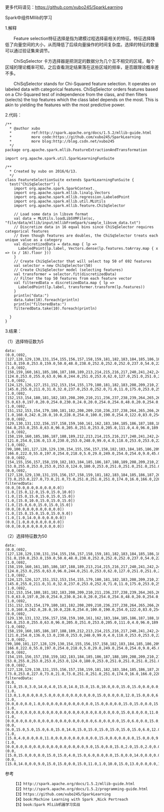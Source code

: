 
更多代码请见：https://github.com/xubo245/SparkLearning
	
Spark中组件Mllib的学习
	
1.解释
	
　　Feature selection特征选择是指为建模过程选择最相关的特征。特征选择降低了向量空间的大小，从而降低了后续向量操作的时间复杂度。选择的特征的数量可以通过验证集来调节。
	
　　ChiSqSelector 卡方选择器是把测定的数据分为几个互不相交的区域，每个区域的理论概率可知，之后查看测定结果落在这些区域的频率，是否跟理论概率差不多。
	
　　ChiSqSelector stands for Chi-Squared feature selection. It operates on labeled data with categorical features. ChiSqSelector orders features based on a Chi-Squared test of independence from the class, and then filters (selects) the top features which the class label depends on the most. This is akin to yielding the features with the most predictive power.
	
2.代码：
	
	/**
	  * @author xubo
	  *         ref:http://spark.apache.org/docs/1.5.2/mllib-guide.html
	  *         more code:https://github.com/xubo245/SparkLearning
	  *         more blog:http://blog.csdn.net/xubo245
	  */
	package org.apache.spark.mllib.FeatureExtractionAndTransformation
	
	import org.apache.spark.util.SparkLearningFunSuite
	
	/**
	  * Created by xubo on 2016/6/13.
	  */
	class FeatureSelectionSuite extends SparkLearningFunSuite {
	  test("ChiSqSelector") {
	    import org.apache.spark.SparkContext._
	    import org.apache.spark.mllib.linalg.Vectors
	    import org.apache.spark.mllib.regression.LabeledPoint
	    import org.apache.spark.mllib.util.MLUtils
	    import org.apache.spark.mllib.feature.ChiSqSelector
	
	    // Load some data in libsvm format
	    val data = MLUtils.loadLibSVMFile(sc, "file/data/mllib/input/mllibFromSpark/sample_libsvm_data.txt")
	    // Discretize data in 16 equal bins since ChiSqSelector requires categorical features
	    // Even though features are doubles, the ChiSqSelector treats each unique value as a category
	    val discretizedData = data.map { lp =>
	      LabeledPoint(lp.label, Vectors.dense(lp.features.toArray.map { x => (x / 16).floor }))
	    }
	    // Create ChiSqSelector that will select top 50 of 692 features
	    val selector = new ChiSqSelector(50)
	    // Create ChiSqSelector model (selecting features)
	    val transformer = selector.fit(discretizedData)
	    // Filter the top 50 features from each feature vector
	    val filteredData = discretizedData.map { lp =>
	      LabeledPoint(lp.label, transformer.transform(lp.features))
	    }
	    println("data:")
	    data.take(10).foreach(println)
	    println("filteredData:")
	    filteredData.take(10).foreach(println)
	
	  }
	}
	
	
	
3.结果：
	
（1）选择特征数为5
	
	data:
	(0.0,(692,[127,128,129,130,131,154,155,156,157,158,159,181,182,183,184,185,186,187,188,189,207,208,209,210,211,212,213,214,215,216,217,235,236,237,238,239,240,241,242,243,244,245,262,263,264,265,266,267,268,269,270,271,272,273,289,290,291,292,293,294,295,296,297,300,301,302,316,317,318,319,320,321,328,329,330,343,344,345,346,347,348,349,356,357,358,371,372,373,374,384,385,386,399,400,401,412,413,414,426,427,428,429,440,441,442,454,455,456,457,466,467,468,469,470,482,483,484,493,494,495,496,497,510,511,512,520,521,522,523,538,539,540,547,548,549,550,566,567,568,569,570,571,572,573,574,575,576,577,578,594,595,596,597,598,599,600,601,602,603,604,622,623,624,625,626,627,628,629,630,651,652,653,654,655,656,657],[51.0,159.0,253.0,159.0,50.0,48.0,238.0,252.0,252.0,252.0,237.0,54.0,227.0,253.0,252.0,239.0,233.0,252.0,57.0,6.0,10.0,60.0,224.0,252.0,253.0,252.0,202.0,84.0,252.0,253.0,122.0,163.0,252.0,252.0,252.0,253.0,252.0,252.0,96.0,189.0,253.0,167.0,51.0,238.0,253.0,253.0,190.0,114.0,253.0,228.0,47.0,79.0,255.0,168.0,48.0,238.0,252.0,252.0,179.0,12.0,75.0,121.0,21.0,253.0,243.0,50.0,38.0,165.0,253.0,233.0,208.0,84.0,253.0,252.0,165.0,7.0,178.0,252.0,240.0,71.0,19.0,28.0,253.0,252.0,195.0,57.0,252.0,252.0,63.0,253.0,252.0,195.0,198.0,253.0,190.0,255.0,253.0,196.0,76.0,246.0,252.0,112.0,253.0,252.0,148.0,85.0,252.0,230.0,25.0,7.0,135.0,253.0,186.0,12.0,85.0,252.0,223.0,7.0,131.0,252.0,225.0,71.0,85.0,252.0,145.0,48.0,165.0,252.0,173.0,86.0,253.0,225.0,114.0,238.0,253.0,162.0,85.0,252.0,249.0,146.0,48.0,29.0,85.0,178.0,225.0,253.0,223.0,167.0,56.0,85.0,252.0,252.0,252.0,229.0,215.0,252.0,252.0,252.0,196.0,130.0,28.0,199.0,252.0,252.0,253.0,252.0,252.0,233.0,145.0,25.0,128.0,252.0,253.0,252.0,141.0,37.0]))
	(1.0,(692,[158,159,160,161,185,186,187,188,189,213,214,215,216,217,240,241,242,243,244,245,267,268,269,270,271,295,296,297,298,322,323,324,325,326,349,350,351,352,353,377,378,379,380,381,404,405,406,407,408,431,432,433,434,435,459,460,461,462,463,486,487,488,489,490,514,515,516,517,518,542,543,544,545,569,570,571,572,573,596,597,598,599,600,601,624,625,626,627,652,653,654,655,680,681,682,683],[124.0,253.0,255.0,63.0,96.0,244.0,251.0,253.0,62.0,127.0,251.0,251.0,253.0,62.0,68.0,236.0,251.0,211.0,31.0,8.0,60.0,228.0,251.0,251.0,94.0,155.0,253.0,253.0,189.0,20.0,253.0,251.0,235.0,66.0,32.0,205.0,253.0,251.0,126.0,104.0,251.0,253.0,184.0,15.0,80.0,240.0,251.0,193.0,23.0,32.0,253.0,253.0,253.0,159.0,151.0,251.0,251.0,251.0,39.0,48.0,221.0,251.0,251.0,172.0,234.0,251.0,251.0,196.0,12.0,253.0,251.0,251.0,89.0,159.0,255.0,253.0,253.0,31.0,48.0,228.0,253.0,247.0,140.0,8.0,64.0,251.0,253.0,220.0,64.0,251.0,253.0,220.0,24.0,193.0,253.0,220.0]))
	(1.0,(692,[124,125,126,127,151,152,153,154,155,179,180,181,182,183,208,209,210,211,235,236,237,238,239,263,264,265,266,267,268,292,293,294,295,296,321,322,323,324,349,350,351,352,377,378,379,380,405,406,407,408,433,434,435,436,461,462,463,464,489,490,491,492,493,517,518,519,520,521,545,546,547,548,549,574,575,576,577,578,602,603,604,605,606,630,631,632,633,634,658,659,660,661,662],[145.0,255.0,211.0,31.0,32.0,237.0,253.0,252.0,71.0,11.0,175.0,253.0,252.0,71.0,144.0,253.0,252.0,71.0,16.0,191.0,253.0,252.0,71.0,26.0,221.0,253.0,252.0,124.0,31.0,125.0,253.0,252.0,252.0,108.0,253.0,252.0,252.0,108.0,255.0,253.0,253.0,108.0,253.0,252.0,252.0,108.0,253.0,252.0,252.0,108.0,253.0,252.0,252.0,108.0,255.0,253.0,253.0,170.0,253.0,252.0,252.0,252.0,42.0,149.0,252.0,252.0,252.0,144.0,109.0,252.0,252.0,252.0,144.0,218.0,253.0,253.0,255.0,35.0,175.0,252.0,252.0,253.0,35.0,73.0,252.0,252.0,253.0,35.0,31.0,211.0,252.0,253.0,35.0]))
	(1.0,(692,[152,153,154,180,181,182,183,208,209,210,211,236,237,238,239,264,265,266,267,292,293,294,295,320,321,322,323,349,350,351,377,378,379,405,406,407,433,434,435,461,462,463,489,490,491,492,517,518,519,520,546,547,548,574,575,576,602,603,604,630,631,632,658,659,660,686,687,688],[5.0,63.0,197.0,20.0,254.0,230.0,24.0,20.0,254.0,254.0,48.0,20.0,254.0,255.0,48.0,20.0,254.0,254.0,57.0,20.0,254.0,254.0,108.0,16.0,239.0,254.0,143.0,178.0,254.0,143.0,178.0,254.0,143.0,178.0,254.0,162.0,178.0,254.0,240.0,113.0,254.0,240.0,83.0,254.0,245.0,31.0,79.0,254.0,246.0,38.0,214.0,254.0,150.0,144.0,241.0,8.0,144.0,240.0,2.0,144.0,254.0,82.0,230.0,247.0,40.0,168.0,209.0,31.0]))
	(1.0,(692,[151,152,153,154,179,180,181,182,208,209,210,236,237,238,264,265,266,267,292,293,294,295,320,321,322,323,348,349,350,351,376,377,378,379,404,405,406,407,432,433,434,435,460,461,462,463,488,489,490,491,516,517,518,519,544,545,546,547,572,573,574,575,600,601,602,603,629,630,631,657,658,659,685,686,687],[1.0,168.0,242.0,28.0,10.0,228.0,254.0,100.0,190.0,254.0,122.0,83.0,254.0,162.0,29.0,254.0,248.0,25.0,29.0,255.0,254.0,103.0,29.0,254.0,254.0,109.0,29.0,254.0,254.0,109.0,29.0,254.0,254.0,109.0,29.0,255.0,254.0,109.0,29.0,254.0,254.0,109.0,29.0,254.0,254.0,63.0,29.0,254.0,254.0,28.0,29.0,254.0,254.0,28.0,29.0,254.0,254.0,35.0,29.0,254.0,254.0,109.0,6.0,212.0,254.0,109.0,203.0,254.0,178.0,155.0,254.0,190.0,32.0,199.0,104.0]))
	(0.0,(692,[129,130,131,132,156,157,158,159,160,161,162,183,184,185,186,187,188,189,190,208,209,210,211,212,213,214,215,216,217,218,235,236,237,238,239,240,241,242,243,244,245,246,262,263,264,265,266,267,268,269,270,271,272,273,274,289,290,291,292,293,294,295,296,297,298,299,300,301,302,316,317,318,319,320,322,323,324,325,327,328,329,330,343,344,345,346,347,348,350,351,352,353,355,356,357,358,371,372,373,374,378,379,384,385,386,398,399,400,412,413,414,425,426,427,428,439,440,441,442,453,454,455,456,467,468,469,470,481,482,483,484,494,495,496,497,498,509,510,511,512,521,522,523,524,525,537,538,539,540,547,548,549,550,551,552,565,566,567,568,569,570,571,572,573,574,575,576,577,578,579,594,595,596,597,598,599,600,601,602,603,604,605,623,624,625,626,627,628,629,630,631,632,653,654,655,656,657,658],[64.0,253.0,255.0,63.0,96.0,205.0,251.0,253.0,205.0,111.0,4.0,96.0,189.0,251.0,251.0,253.0,251.0,251.0,31.0,16.0,64.0,223.0,244.0,251.0,251.0,211.0,213.0,251.0,251.0,31.0,80.0,181.0,251.0,253.0,251.0,251.0,251.0,94.0,96.0,251.0,251.0,31.0,92.0,253.0,253.0,253.0,255.0,253.0,253.0,253.0,95.0,96.0,253.0,253.0,31.0,92.0,236.0,251.0,243.0,220.0,233.0,251.0,251.0,243.0,82.0,96.0,251.0,251.0,31.0,80.0,253.0,251.0,251.0,188.0,96.0,251.0,251.0,109.0,96.0,251.0,251.0,31.0,96.0,240.0,253.0,243.0,188.0,42.0,96.0,204.0,109.0,4.0,12.0,197.0,251.0,31.0,221.0,251.0,253.0,121.0,36.0,23.0,190.0,251.0,31.0,48.0,234.0,253.0,191.0,253.0,31.0,44.0,221.0,251.0,251.0,12.0,197.0,251.0,31.0,190.0,251.0,251.0,251.0,96.0,251.0,251.0,31.0,190.0,251.0,251.0,113.0,40.0,234.0,251.0,219.0,23.0,190.0,251.0,251.0,94.0,40.0,217.0,253.0,231.0,47.0,191.0,253.0,253.0,253.0,12.0,174.0,253.0,253.0,219.0,39.0,67.0,236.0,251.0,251.0,191.0,190.0,111.0,72.0,190.0,191.0,197.0,251.0,243.0,121.0,39.0,63.0,236.0,251.0,253.0,251.0,251.0,251.0,251.0,253.0,251.0,188.0,94.0,27.0,129.0,253.0,251.0,251.0,251.0,251.0,229.0,168.0,15.0,95.0,212.0,251.0,211.0,94.0,59.0]))
	(1.0,(692,[158,159,160,185,186,187,188,189,212,213,214,215,216,217,240,241,242,243,244,267,268,269,270,271,272,295,296,297,298,299,323,324,325,326,350,351,352,353,354,377,378,379,380,381,404,405,406,407,408,432,433,434,435,436,459,460,461,462,463,486,487,488,489,490,513,514,515,516,517,541,542,543,544,545,569,570,571,572,573,597,598,599,600,624,625,626,627,628,652,653,654,655,681,682,683],[121.0,254.0,136.0,13.0,230.0,253.0,248.0,99.0,4.0,118.0,253.0,253.0,225.0,42.0,61.0,253.0,253.0,253.0,74.0,32.0,206.0,253.0,253.0,186.0,9.0,211.0,253.0,253.0,239.0,69.0,254.0,253.0,253.0,133.0,142.0,255.0,253.0,186.0,8.0,149.0,229.0,254.0,207.0,21.0,54.0,229.0,253.0,254.0,105.0,152.0,254.0,254.0,213.0,26.0,112.0,251.0,253.0,253.0,26.0,29.0,212.0,253.0,250.0,149.0,36.0,214.0,253.0,253.0,137.0,75.0,253.0,253.0,253.0,59.0,93.0,253.0,253.0,189.0,17.0,224.0,253.0,253.0,84.0,43.0,235.0,253.0,126.0,1.0,99.0,248.0,253.0,119.0,225.0,235.0,49.0]))
	(1.0,(692,[99,100,101,127,128,129,130,154,155,156,157,158,182,183,184,185,186,209,210,211,212,213,237,238,239,240,241,264,265,266,267,268,269,291,292,293,294,295,296,297,314,315,316,317,318,319,320,321,322,323,324,325,342,343,344,345,346,347,348,349,350,351,352,353,371,372,373,374,378,379,380,381,406,407,408,409,435,436,437,463,464,465,491,492,493,514,515,516,517,518,519,520,521,522,523,524,525,539,540,541,542,543,544,545,546,547,548,549,550,551,552,553,566,567,568,569,570,571,572,573,574,575,576,577,578,579,580,581,594,595,596,597,598,599,600,622,623,624,625],[166.0,222.0,55.0,197.0,254.0,218.0,5.0,29.0,249.0,254.0,254.0,9.0,45.0,254.0,254.0,174.0,2.0,4.0,164.0,254.0,254.0,85.0,146.0,254.0,254.0,254.0,85.0,101.0,245.0,254.0,254.0,254.0,85.0,97.0,248.0,254.0,204.0,254.0,254.0,85.0,12.0,59.0,98.0,151.0,237.0,254.0,254.0,109.0,35.0,254.0,254.0,85.0,41.0,216.0,254.0,254.0,239.0,153.0,37.0,4.0,32.0,254.0,254.0,85.0,7.0,44.0,44.0,30.0,32.0,254.0,254.0,96.0,19.0,230.0,254.0,174.0,197.0,254.0,110.0,197.0,254.0,85.0,197.0,253.0,63.0,37.0,54.0,54.0,45.0,26.0,84.0,221.0,84.0,21.0,31.0,162.0,78.0,6.0,41.0,141.0,244.0,254.0,254.0,248.0,236.0,254.0,254.0,254.0,233.0,239.0,254.0,138.0,23.0,167.0,254.0,254.0,254.0,254.0,229.0,228.0,185.0,138.0,138.0,138.0,138.0,138.0,138.0,44.0,113.0,254.0,254.0,254.0,179.0,64.0,5.0,32.0,209.0,183.0,97.0]))
	(0.0,(692,[154,155,156,157,158,159,182,183,184,185,186,187,188,189,208,209,210,211,212,213,214,215,216,217,236,237,238,239,240,241,242,243,244,245,264,265,266,267,268,269,270,271,272,273,290,291,292,293,294,295,298,299,300,301,318,319,320,321,322,326,327,328,329,346,347,348,349,350,353,354,355,356,357,374,375,376,377,378,381,382,383,384,385,402,403,404,405,406,409,410,411,412,413,429,430,431,432,437,438,439,440,456,457,458,459,460,464,465,466,467,468,484,485,486,487,488,491,492,493,494,495,512,513,514,515,516,519,520,521,522,523,540,541,542,543,544,546,547,548,549,550,551,568,569,570,571,572,573,574,575,576,577,596,597,598,599,600,601,602,603,604,605,624,625,626,627,628,629,630,631,632,633,653,654,655,656,657,658,682,683,684,685,686],[53.0,255.0,253.0,253.0,253.0,124.0,180.0,253.0,251.0,251.0,251.0,251.0,145.0,62.0,32.0,217.0,241.0,253.0,251.0,251.0,251.0,251.0,253.0,107.0,37.0,251.0,251.0,253.0,251.0,251.0,251.0,251.0,253.0,107.0,166.0,251.0,251.0,253.0,251.0,96.0,148.0,251.0,253.0,107.0,73.0,253.0,253.0,253.0,253.0,130.0,110.0,253.0,255.0,108.0,73.0,251.0,251.0,251.0,251.0,109.0,251.0,253.0,107.0,202.0,251.0,251.0,251.0,225.0,6.0,129.0,251.0,253.0,107.0,150.0,251.0,251.0,251.0,71.0,115.0,251.0,251.0,253.0,107.0,253.0,251.0,251.0,173.0,20.0,217.0,251.0,251.0,253.0,107.0,182.0,255.0,253.0,216.0,218.0,253.0,253.0,182.0,63.0,221.0,253.0,251.0,215.0,84.0,236.0,251.0,251.0,77.0,109.0,251.0,253.0,251.0,215.0,11.0,160.0,251.0,251.0,96.0,109.0,251.0,253.0,251.0,137.0,150.0,251.0,251.0,251.0,71.0,109.0,251.0,253.0,251.0,35.0,130.0,253.0,251.0,251.0,173.0,20.0,110.0,253.0,255.0,253.0,98.0,150.0,253.0,255.0,253.0,164.0,109.0,251.0,253.0,251.0,251.0,251.0,251.0,253.0,251.0,35.0,93.0,241.0,253.0,251.0,251.0,251.0,251.0,216.0,112.0,5.0,103.0,253.0,251.0,251.0,251.0,251.0,124.0,251.0,225.0,71.0,71.0]))
	(0.0,(692,[127,128,129,130,131,155,156,157,158,159,181,182,183,184,185,186,187,209,210,211,212,213,214,215,216,237,238,239,240,241,242,243,244,245,263,264,265,266,267,268,269,270,271,272,273,291,292,293,294,295,296,297,298,299,300,301,302,317,318,319,320,321,322,323,324,325,326,327,328,329,330,344,345,346,347,348,349,353,354,355,356,357,358,372,373,374,375,376,377,381,382,383,384,385,386,399,400,401,402,403,404,409,410,411,412,413,414,427,428,429,430,431,437,438,439,440,441,455,456,457,458,459,460,465,466,467,468,483,484,485,486,487,488,491,492,493,494,495,496,511,512,513,514,515,519,520,521,522,523,539,540,541,542,543,544,545,546,547,548,549,550,567,568,569,570,571,572,573,574,575,576,577,578,595,596,597,598,599,600,601,602,603,604,605,623,624,625,626,627,628,629,630,631,652,653,654,655,656,657,658],[73.0,253.0,227.0,73.0,21.0,73.0,251.0,251.0,251.0,174.0,16.0,166.0,228.0,251.0,251.0,251.0,122.0,62.0,220.0,253.0,251.0,251.0,251.0,251.0,79.0,79.0,231.0,253.0,251.0,251.0,251.0,251.0,232.0,77.0,145.0,253.0,253.0,253.0,255.0,253.0,253.0,253.0,253.0,255.0,108.0,144.0,251.0,251.0,251.0,253.0,168.0,107.0,169.0,251.0,253.0,189.0,20.0,27.0,89.0,236.0,251.0,235.0,215.0,164.0,15.0,6.0,129.0,251.0,253.0,251.0,35.0,47.0,211.0,253.0,251.0,251.0,142.0,37.0,251.0,251.0,253.0,251.0,35.0,109.0,251.0,253.0,251.0,251.0,142.0,11.0,148.0,251.0,253.0,251.0,164.0,11.0,150.0,253.0,255.0,211.0,25.0,11.0,150.0,253.0,255.0,211.0,25.0,140.0,251.0,251.0,253.0,107.0,37.0,251.0,251.0,211.0,46.0,190.0,251.0,251.0,253.0,128.0,5.0,37.0,251.0,251.0,51.0,115.0,251.0,251.0,253.0,188.0,20.0,32.0,109.0,129.0,251.0,173.0,103.0,217.0,251.0,251.0,201.0,30.0,73.0,251.0,251.0,251.0,71.0,166.0,253.0,253.0,255.0,149.0,73.0,150.0,253.0,255.0,253.0,253.0,143.0,140.0,251.0,251.0,253.0,251.0,251.0,251.0,251.0,253.0,251.0,230.0,61.0,190.0,251.0,251.0,253.0,251.0,251.0,251.0,251.0,242.0,215.0,55.0,21.0,189.0,251.0,253.0,251.0,251.0,251.0,173.0,103.0,31.0,200.0,253.0,251.0,96.0,71.0,20.0]))
	filteredData:
	(0.0,[0.0,0.0,0.0,0.0,0.0])
	(1.0,[15.0,12.0,15.0,15.0,10.0])
	(1.0,[15.0,15.0,15.0,15.0,15.0])
	(1.0,[15.0,10.0,15.0,15.0,15.0])
	(1.0,[15.0,6.0,15.0,15.0,15.0])
	(0.0,[0.0,0.0,0.0,0.0,0.0])
	(1.0,[15.0,15.0,15.0,15.0,9.0])
	(1.0,[1.0,14.0,0.0,0.0,0.0])
	(0.0,[1.0,0.0,0.0,0.0,0.0])
	(0.0,[0.0,0.0,0.0,0.0,0.0])
	
（2）选择特征数为50
	
	data:
	(0.0,(692,[127,128,129,130,131,154,155,156,157,158,159,181,182,183,184,185,186,187,188,189,207,208,209,210,211,212,213,214,215,216,217,235,236,237,238,239,240,241,242,243,244,245,262,263,264,265,266,267,268,269,270,271,272,273,289,290,291,292,293,294,295,296,297,300,301,302,316,317,318,319,320,321,328,329,330,343,344,345,346,347,348,349,356,357,358,371,372,373,374,384,385,386,399,400,401,412,413,414,426,427,428,429,440,441,442,454,455,456,457,466,467,468,469,470,482,483,484,493,494,495,496,497,510,511,512,520,521,522,523,538,539,540,547,548,549,550,566,567,568,569,570,571,572,573,574,575,576,577,578,594,595,596,597,598,599,600,601,602,603,604,622,623,624,625,626,627,628,629,630,651,652,653,654,655,656,657],[51.0,159.0,253.0,159.0,50.0,48.0,238.0,252.0,252.0,252.0,237.0,54.0,227.0,253.0,252.0,239.0,233.0,252.0,57.0,6.0,10.0,60.0,224.0,252.0,253.0,252.0,202.0,84.0,252.0,253.0,122.0,163.0,252.0,252.0,252.0,253.0,252.0,252.0,96.0,189.0,253.0,167.0,51.0,238.0,253.0,253.0,190.0,114.0,253.0,228.0,47.0,79.0,255.0,168.0,48.0,238.0,252.0,252.0,179.0,12.0,75.0,121.0,21.0,253.0,243.0,50.0,38.0,165.0,253.0,233.0,208.0,84.0,253.0,252.0,165.0,7.0,178.0,252.0,240.0,71.0,19.0,28.0,253.0,252.0,195.0,57.0,252.0,252.0,63.0,253.0,252.0,195.0,198.0,253.0,190.0,255.0,253.0,196.0,76.0,246.0,252.0,112.0,253.0,252.0,148.0,85.0,252.0,230.0,25.0,7.0,135.0,253.0,186.0,12.0,85.0,252.0,223.0,7.0,131.0,252.0,225.0,71.0,85.0,252.0,145.0,48.0,165.0,252.0,173.0,86.0,253.0,225.0,114.0,238.0,253.0,162.0,85.0,252.0,249.0,146.0,48.0,29.0,85.0,178.0,225.0,253.0,223.0,167.0,56.0,85.0,252.0,252.0,252.0,229.0,215.0,252.0,252.0,252.0,196.0,130.0,28.0,199.0,252.0,252.0,253.0,252.0,252.0,233.0,145.0,25.0,128.0,252.0,253.0,252.0,141.0,37.0]))
	(1.0,(692,[158,159,160,161,185,186,187,188,189,213,214,215,216,217,240,241,242,243,244,245,267,268,269,270,271,295,296,297,298,322,323,324,325,326,349,350,351,352,353,377,378,379,380,381,404,405,406,407,408,431,432,433,434,435,459,460,461,462,463,486,487,488,489,490,514,515,516,517,518,542,543,544,545,569,570,571,572,573,596,597,598,599,600,601,624,625,626,627,652,653,654,655,680,681,682,683],[124.0,253.0,255.0,63.0,96.0,244.0,251.0,253.0,62.0,127.0,251.0,251.0,253.0,62.0,68.0,236.0,251.0,211.0,31.0,8.0,60.0,228.0,251.0,251.0,94.0,155.0,253.0,253.0,189.0,20.0,253.0,251.0,235.0,66.0,32.0,205.0,253.0,251.0,126.0,104.0,251.0,253.0,184.0,15.0,80.0,240.0,251.0,193.0,23.0,32.0,253.0,253.0,253.0,159.0,151.0,251.0,251.0,251.0,39.0,48.0,221.0,251.0,251.0,172.0,234.0,251.0,251.0,196.0,12.0,253.0,251.0,251.0,89.0,159.0,255.0,253.0,253.0,31.0,48.0,228.0,253.0,247.0,140.0,8.0,64.0,251.0,253.0,220.0,64.0,251.0,253.0,220.0,24.0,193.0,253.0,220.0]))
	(1.0,(692,[124,125,126,127,151,152,153,154,155,179,180,181,182,183,208,209,210,211,235,236,237,238,239,263,264,265,266,267,268,292,293,294,295,296,321,322,323,324,349,350,351,352,377,378,379,380,405,406,407,408,433,434,435,436,461,462,463,464,489,490,491,492,493,517,518,519,520,521,545,546,547,548,549,574,575,576,577,578,602,603,604,605,606,630,631,632,633,634,658,659,660,661,662],[145.0,255.0,211.0,31.0,32.0,237.0,253.0,252.0,71.0,11.0,175.0,253.0,252.0,71.0,144.0,253.0,252.0,71.0,16.0,191.0,253.0,252.0,71.0,26.0,221.0,253.0,252.0,124.0,31.0,125.0,253.0,252.0,252.0,108.0,253.0,252.0,252.0,108.0,255.0,253.0,253.0,108.0,253.0,252.0,252.0,108.0,253.0,252.0,252.0,108.0,253.0,252.0,252.0,108.0,255.0,253.0,253.0,170.0,253.0,252.0,252.0,252.0,42.0,149.0,252.0,252.0,252.0,144.0,109.0,252.0,252.0,252.0,144.0,218.0,253.0,253.0,255.0,35.0,175.0,252.0,252.0,253.0,35.0,73.0,252.0,252.0,253.0,35.0,31.0,211.0,252.0,253.0,35.0]))
	(1.0,(692,[152,153,154,180,181,182,183,208,209,210,211,236,237,238,239,264,265,266,267,292,293,294,295,320,321,322,323,349,350,351,377,378,379,405,406,407,433,434,435,461,462,463,489,490,491,492,517,518,519,520,546,547,548,574,575,576,602,603,604,630,631,632,658,659,660,686,687,688],[5.0,63.0,197.0,20.0,254.0,230.0,24.0,20.0,254.0,254.0,48.0,20.0,254.0,255.0,48.0,20.0,254.0,254.0,57.0,20.0,254.0,254.0,108.0,16.0,239.0,254.0,143.0,178.0,254.0,143.0,178.0,254.0,143.0,178.0,254.0,162.0,178.0,254.0,240.0,113.0,254.0,240.0,83.0,254.0,245.0,31.0,79.0,254.0,246.0,38.0,214.0,254.0,150.0,144.0,241.0,8.0,144.0,240.0,2.0,144.0,254.0,82.0,230.0,247.0,40.0,168.0,209.0,31.0]))
	(1.0,(692,[151,152,153,154,179,180,181,182,208,209,210,236,237,238,264,265,266,267,292,293,294,295,320,321,322,323,348,349,350,351,376,377,378,379,404,405,406,407,432,433,434,435,460,461,462,463,488,489,490,491,516,517,518,519,544,545,546,547,572,573,574,575,600,601,602,603,629,630,631,657,658,659,685,686,687],[1.0,168.0,242.0,28.0,10.0,228.0,254.0,100.0,190.0,254.0,122.0,83.0,254.0,162.0,29.0,254.0,248.0,25.0,29.0,255.0,254.0,103.0,29.0,254.0,254.0,109.0,29.0,254.0,254.0,109.0,29.0,254.0,254.0,109.0,29.0,255.0,254.0,109.0,29.0,254.0,254.0,109.0,29.0,254.0,254.0,63.0,29.0,254.0,254.0,28.0,29.0,254.0,254.0,28.0,29.0,254.0,254.0,35.0,29.0,254.0,254.0,109.0,6.0,212.0,254.0,109.0,203.0,254.0,178.0,155.0,254.0,190.0,32.0,199.0,104.0]))
	(0.0,(692,[129,130,131,132,156,157,158,159,160,161,162,183,184,185,186,187,188,189,190,208,209,210,211,212,213,214,215,216,217,218,235,236,237,238,239,240,241,242,243,244,245,246,262,263,264,265,266,267,268,269,270,271,272,273,274,289,290,291,292,293,294,295,296,297,298,299,300,301,302,316,317,318,319,320,322,323,324,325,327,328,329,330,343,344,345,346,347,348,350,351,352,353,355,356,357,358,371,372,373,374,378,379,384,385,386,398,399,400,412,413,414,425,426,427,428,439,440,441,442,453,454,455,456,467,468,469,470,481,482,483,484,494,495,496,497,498,509,510,511,512,521,522,523,524,525,537,538,539,540,547,548,549,550,551,552,565,566,567,568,569,570,571,572,573,574,575,576,577,578,579,594,595,596,597,598,599,600,601,602,603,604,605,623,624,625,626,627,628,629,630,631,632,653,654,655,656,657,658],[64.0,253.0,255.0,63.0,96.0,205.0,251.0,253.0,205.0,111.0,4.0,96.0,189.0,251.0,251.0,253.0,251.0,251.0,31.0,16.0,64.0,223.0,244.0,251.0,251.0,211.0,213.0,251.0,251.0,31.0,80.0,181.0,251.0,253.0,251.0,251.0,251.0,94.0,96.0,251.0,251.0,31.0,92.0,253.0,253.0,253.0,255.0,253.0,253.0,253.0,95.0,96.0,253.0,253.0,31.0,92.0,236.0,251.0,243.0,220.0,233.0,251.0,251.0,243.0,82.0,96.0,251.0,251.0,31.0,80.0,253.0,251.0,251.0,188.0,96.0,251.0,251.0,109.0,96.0,251.0,251.0,31.0,96.0,240.0,253.0,243.0,188.0,42.0,96.0,204.0,109.0,4.0,12.0,197.0,251.0,31.0,221.0,251.0,253.0,121.0,36.0,23.0,190.0,251.0,31.0,48.0,234.0,253.0,191.0,253.0,31.0,44.0,221.0,251.0,251.0,12.0,197.0,251.0,31.0,190.0,251.0,251.0,251.0,96.0,251.0,251.0,31.0,190.0,251.0,251.0,113.0,40.0,234.0,251.0,219.0,23.0,190.0,251.0,251.0,94.0,40.0,217.0,253.0,231.0,47.0,191.0,253.0,253.0,253.0,12.0,174.0,253.0,253.0,219.0,39.0,67.0,236.0,251.0,251.0,191.0,190.0,111.0,72.0,190.0,191.0,197.0,251.0,243.0,121.0,39.0,63.0,236.0,251.0,253.0,251.0,251.0,251.0,251.0,253.0,251.0,188.0,94.0,27.0,129.0,253.0,251.0,251.0,251.0,251.0,229.0,168.0,15.0,95.0,212.0,251.0,211.0,94.0,59.0]))
	(1.0,(692,[158,159,160,185,186,187,188,189,212,213,214,215,216,217,240,241,242,243,244,267,268,269,270,271,272,295,296,297,298,299,323,324,325,326,350,351,352,353,354,377,378,379,380,381,404,405,406,407,408,432,433,434,435,436,459,460,461,462,463,486,487,488,489,490,513,514,515,516,517,541,542,543,544,545,569,570,571,572,573,597,598,599,600,624,625,626,627,628,652,653,654,655,681,682,683],[121.0,254.0,136.0,13.0,230.0,253.0,248.0,99.0,4.0,118.0,253.0,253.0,225.0,42.0,61.0,253.0,253.0,253.0,74.0,32.0,206.0,253.0,253.0,186.0,9.0,211.0,253.0,253.0,239.0,69.0,254.0,253.0,253.0,133.0,142.0,255.0,253.0,186.0,8.0,149.0,229.0,254.0,207.0,21.0,54.0,229.0,253.0,254.0,105.0,152.0,254.0,254.0,213.0,26.0,112.0,251.0,253.0,253.0,26.0,29.0,212.0,253.0,250.0,149.0,36.0,214.0,253.0,253.0,137.0,75.0,253.0,253.0,253.0,59.0,93.0,253.0,253.0,189.0,17.0,224.0,253.0,253.0,84.0,43.0,235.0,253.0,126.0,1.0,99.0,248.0,253.0,119.0,225.0,235.0,49.0]))
	(1.0,(692,[99,100,101,127,128,129,130,154,155,156,157,158,182,183,184,185,186,209,210,211,212,213,237,238,239,240,241,264,265,266,267,268,269,291,292,293,294,295,296,297,314,315,316,317,318,319,320,321,322,323,324,325,342,343,344,345,346,347,348,349,350,351,352,353,371,372,373,374,378,379,380,381,406,407,408,409,435,436,437,463,464,465,491,492,493,514,515,516,517,518,519,520,521,522,523,524,525,539,540,541,542,543,544,545,546,547,548,549,550,551,552,553,566,567,568,569,570,571,572,573,574,575,576,577,578,579,580,581,594,595,596,597,598,599,600,622,623,624,625],[166.0,222.0,55.0,197.0,254.0,218.0,5.0,29.0,249.0,254.0,254.0,9.0,45.0,254.0,254.0,174.0,2.0,4.0,164.0,254.0,254.0,85.0,146.0,254.0,254.0,254.0,85.0,101.0,245.0,254.0,254.0,254.0,85.0,97.0,248.0,254.0,204.0,254.0,254.0,85.0,12.0,59.0,98.0,151.0,237.0,254.0,254.0,109.0,35.0,254.0,254.0,85.0,41.0,216.0,254.0,254.0,239.0,153.0,37.0,4.0,32.0,254.0,254.0,85.0,7.0,44.0,44.0,30.0,32.0,254.0,254.0,96.0,19.0,230.0,254.0,174.0,197.0,254.0,110.0,197.0,254.0,85.0,197.0,253.0,63.0,37.0,54.0,54.0,45.0,26.0,84.0,221.0,84.0,21.0,31.0,162.0,78.0,6.0,41.0,141.0,244.0,254.0,254.0,248.0,236.0,254.0,254.0,254.0,233.0,239.0,254.0,138.0,23.0,167.0,254.0,254.0,254.0,254.0,229.0,228.0,185.0,138.0,138.0,138.0,138.0,138.0,138.0,44.0,113.0,254.0,254.0,254.0,179.0,64.0,5.0,32.0,209.0,183.0,97.0]))
	(0.0,(692,[154,155,156,157,158,159,182,183,184,185,186,187,188,189,208,209,210,211,212,213,214,215,216,217,236,237,238,239,240,241,242,243,244,245,264,265,266,267,268,269,270,271,272,273,290,291,292,293,294,295,298,299,300,301,318,319,320,321,322,326,327,328,329,346,347,348,349,350,353,354,355,356,357,374,375,376,377,378,381,382,383,384,385,402,403,404,405,406,409,410,411,412,413,429,430,431,432,437,438,439,440,456,457,458,459,460,464,465,466,467,468,484,485,486,487,488,491,492,493,494,495,512,513,514,515,516,519,520,521,522,523,540,541,542,543,544,546,547,548,549,550,551,568,569,570,571,572,573,574,575,576,577,596,597,598,599,600,601,602,603,604,605,624,625,626,627,628,629,630,631,632,633,653,654,655,656,657,658,682,683,684,685,686],[53.0,255.0,253.0,253.0,253.0,124.0,180.0,253.0,251.0,251.0,251.0,251.0,145.0,62.0,32.0,217.0,241.0,253.0,251.0,251.0,251.0,251.0,253.0,107.0,37.0,251.0,251.0,253.0,251.0,251.0,251.0,251.0,253.0,107.0,166.0,251.0,251.0,253.0,251.0,96.0,148.0,251.0,253.0,107.0,73.0,253.0,253.0,253.0,253.0,130.0,110.0,253.0,255.0,108.0,73.0,251.0,251.0,251.0,251.0,109.0,251.0,253.0,107.0,202.0,251.0,251.0,251.0,225.0,6.0,129.0,251.0,253.0,107.0,150.0,251.0,251.0,251.0,71.0,115.0,251.0,251.0,253.0,107.0,253.0,251.0,251.0,173.0,20.0,217.0,251.0,251.0,253.0,107.0,182.0,255.0,253.0,216.0,218.0,253.0,253.0,182.0,63.0,221.0,253.0,251.0,215.0,84.0,236.0,251.0,251.0,77.0,109.0,251.0,253.0,251.0,215.0,11.0,160.0,251.0,251.0,96.0,109.0,251.0,253.0,251.0,137.0,150.0,251.0,251.0,251.0,71.0,109.0,251.0,253.0,251.0,35.0,130.0,253.0,251.0,251.0,173.0,20.0,110.0,253.0,255.0,253.0,98.0,150.0,253.0,255.0,253.0,164.0,109.0,251.0,253.0,251.0,251.0,251.0,251.0,253.0,251.0,35.0,93.0,241.0,253.0,251.0,251.0,251.0,251.0,216.0,112.0,5.0,103.0,253.0,251.0,251.0,251.0,251.0,124.0,251.0,225.0,71.0,71.0]))
	(0.0,(692,[127,128,129,130,131,155,156,157,158,159,181,182,183,184,185,186,187,209,210,211,212,213,214,215,216,237,238,239,240,241,242,243,244,245,263,264,265,266,267,268,269,270,271,272,273,291,292,293,294,295,296,297,298,299,300,301,302,317,318,319,320,321,322,323,324,325,326,327,328,329,330,344,345,346,347,348,349,353,354,355,356,357,358,372,373,374,375,376,377,381,382,383,384,385,386,399,400,401,402,403,404,409,410,411,412,413,414,427,428,429,430,431,437,438,439,440,441,455,456,457,458,459,460,465,466,467,468,483,484,485,486,487,488,491,492,493,494,495,496,511,512,513,514,515,519,520,521,522,523,539,540,541,542,543,544,545,546,547,548,549,550,567,568,569,570,571,572,573,574,575,576,577,578,595,596,597,598,599,600,601,602,603,604,605,623,624,625,626,627,628,629,630,631,652,653,654,655,656,657,658],[73.0,253.0,227.0,73.0,21.0,73.0,251.0,251.0,251.0,174.0,16.0,166.0,228.0,251.0,251.0,251.0,122.0,62.0,220.0,253.0,251.0,251.0,251.0,251.0,79.0,79.0,231.0,253.0,251.0,251.0,251.0,251.0,232.0,77.0,145.0,253.0,253.0,253.0,255.0,253.0,253.0,253.0,253.0,255.0,108.0,144.0,251.0,251.0,251.0,253.0,168.0,107.0,169.0,251.0,253.0,189.0,20.0,27.0,89.0,236.0,251.0,235.0,215.0,164.0,15.0,6.0,129.0,251.0,253.0,251.0,35.0,47.0,211.0,253.0,251.0,251.0,142.0,37.0,251.0,251.0,253.0,251.0,35.0,109.0,251.0,253.0,251.0,251.0,142.0,11.0,148.0,251.0,253.0,251.0,164.0,11.0,150.0,253.0,255.0,211.0,25.0,11.0,150.0,253.0,255.0,211.0,25.0,140.0,251.0,251.0,253.0,107.0,37.0,251.0,251.0,211.0,46.0,190.0,251.0,251.0,253.0,128.0,5.0,37.0,251.0,251.0,51.0,115.0,251.0,251.0,253.0,188.0,20.0,32.0,109.0,129.0,251.0,173.0,103.0,217.0,251.0,251.0,201.0,30.0,73.0,251.0,251.0,251.0,71.0,166.0,253.0,253.0,255.0,149.0,73.0,150.0,253.0,255.0,253.0,253.0,143.0,140.0,251.0,251.0,253.0,251.0,251.0,251.0,251.0,253.0,251.0,230.0,61.0,190.0,251.0,251.0,253.0,251.0,251.0,251.0,251.0,242.0,215.0,55.0,21.0,189.0,251.0,253.0,251.0,251.0,251.0,173.0,103.0,31.0,200.0,253.0,251.0,96.0,71.0,20.0]))
	filteredData:
	(0.0,[11.0,15.0,3.0,14.0,4.0,15.0,14.0,15.0,15.0,10.0,0.0,15.0,15.0,0.0,0.0,15.0,0.0,0.0,0.0,15.0,15.0,0.0,0.0,0.0,15.0,15.0,0.0,0.0,0.0,15.0,14.0,0.0,0.0,0.0,15.0,15.0,13.0,0.0,0.0,14.0,15.0,9.0,0.0,0.0,0.0,15.0,14.0,0.0,15.0,3.0])
	(1.0,[13.0,1.0,0.0,0.0,5.0,0.0,0.0,0.0,0.0,0.0,15.0,0.0,0.0,12.0,15.0,0.0,6.0,15.0,15.0,0.0,0.0,15.0,15.0,12.0,0.0,0.0,15.0,15.0,9.0,0.0,0.0,15.0,15.0,2.0,0.0,0.0,0.0,15.0,10.0,0.0,0.0,0.0,12.0,0.0,0.0,0.0,0.0,5.0,0.0,0.0])
	(1.0,[0.0,0.0,0.0,1.0,0.0,0.0,0.0,0.0,0.0,0.0,15.0,0.0,0.0,15.0,15.0,0.0,15.0,15.0,15.0,0.0,0.0,15.0,15.0,15.0,0.0,0.0,15.0,15.0,15.0,0.0,0.0,15.0,15.0,15.0,0.0,0.0,0.0,15.0,15.0,0.0,0.0,0.0,9.0,15.0,0.0,0.0,0.0,6.0,0.0,2.0])
	(1.0,[0.0,0.0,0.0,0.0,0.0,0.0,0.0,0.0,0.0,0.0,8.0,0.0,0.0,15.0,8.0,0.0,11.0,15.0,8.0,0.0,0.0,11.0,15.0,10.0,0.0,0.0,11.0,15.0,15.0,0.0,0.0,7.0,15.0,15.0,0.0,0.0,0.0,5.0,15.0,0.0,0.0,0.0,4.0,15.0,0.0,0.0,0.0,0.0,0.0,0.0])
	(1.0,[0.0,0.0,0.0,0.0,0.0,0.0,0.0,0.0,0.0,0.0,6.0,0.0,0.0,15.0,6.0,0.0,15.0,15.0,6.0,0.0,0.0,15.0,15.0,6.0,0.0,0.0,15.0,15.0,6.0,0.0,0.0,15.0,15.0,3.0,0.0,0.0,0.0,15.0,15.0,0.0,0.0,0.0,15.0,15.0,0.0,0.0,0.0,15.0,0.0,0.0])
	(0.0,[6.0,15.0,5.0,15.0,6.0,15.0,14.0,15.0,15.0,15.0,15.0,15.0,15.0,6.0,12.0,15.0,0.0,2.0,1.0,15.0,15.0,0.0,0.0,0.0,15.0,15.0,0.0,0.0,0.0,15.0,15.0,0.0,0.0,0.0,15.0,15.0,7.0,0.0,0.0,15.0,15.0,5.0,0.0,0.0,14.0,15.0,15.0,0.0,15.0,7.0])
	(1.0,[15.0,4.0,0.0,0.0,11.0,0.0,0.0,0.0,0.0,0.0,15.0,0.0,0.0,8.0,15.0,0.0,9.0,14.0,15.0,0.0,0.0,14.0,15.0,15.0,0.0,0.0,15.0,15.0,13.0,0.0,0.0,15.0,15.0,1.0,0.0,0.0,0.0,15.0,9.0,0.0,0.0,0.0,8.0,0.0,0.0,0.0,0.0,3.0,0.0,0.0])
	(1.0,[0.0,0.0,0.0,0.0,0.0,0.0,0.0,0.0,0.0,9.0,15.0,0.0,15.0,2.0,15.0,2.0,0.0,2.0,15.0,0.0,0.0,0.0,1.0,14.0,0.0,0.0,0.0,0.0,12.0,0.0,0.0,0.0,0.0,12.0,0.0,0.0,0.0,0.0,0.0,0.0,0.0,0.0,2.0,1.0,10.0,0.0,2.0,15.0,15.0,8.0])
	(0.0,[15.0,15.0,0.0,0.0,15.0,15.0,4.0,15.0,6.0,0.0,0.0,15.0,0.0,14.0,0.0,0.0,15.0,4.0,0.0,6.0,0.0,10.0,1.0,0.0,0.0,0.0,0.0,0.0,0.0,0.0,3.0,0.0,0.0,0.0,4.0,0.0,6.0,0.0,0.0,0.0,0.0,6.0,0.0,0.0,0.0,0.0,6.0,0.0,6.0,0.0])
	(0.0,[15.0,14.0,0.0,9.0,15.0,15.0,0.0,15.0,11.0,1.0,10.0,15.0,13.0,0.0,0.0,15.0,8.0,0.0,0.0,15.0,9.0,0.0,0.0,0.0,8.0,15.0,0.0,0.0,0.0,11.0,15.0,0.0,0.0,0.0,3.0,7.0,15.0,0.0,0.0,6.0,13.0,15.0,0.0,0.0,0.0,10.0,15.0,9.0,15.0,3.0])
	
	
参考
	
		【1】http://spark.apache.org/docs/1.5.2/mllib-guide.html 
		【2】http://spark.apache.org/docs/1.5.2/programming-guide.html
		【3】https://github.com/xubo245/SparkLearning
		【4】book:Machine Learning with Spark ,Nick Pertreach
	    【5】book:Spark MlLib机器学习实战
